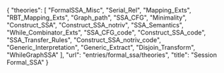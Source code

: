 {
    "theories": [
        "FormalSSA_Misc",
        "Serial_Rel",
        "Mapping_Exts",
        "RBT_Mapping_Exts",
        "Graph_path",
        "SSA_CFG",
        "Minimality",
        "Construct_SSA",
        "Construct_SSA_notriv",
        "SSA_Semantics",
        "While_Combinator_Exts",
        "SSA_CFG_code",
        "Construct_SSA_code",
        "SSA_Transfer_Rules",
        "Construct_SSA_notriv_code",
        "Generic_Interpretation",
        "Generic_Extract",
        "Disjoin_Transform",
        "WhileGraphSSA"
    ],
    "url": "entries/formal_ssa/theories",
    "title": "Session Formal_SSA"
}